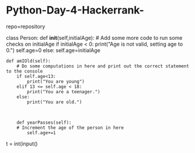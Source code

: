 # Python-Day-4-Hackerrank-
repo=repository

class Person:
    def __init__(self,initialAge):
        # Add some more code to run some checks on initialAge
        if initialAge < 0:
            print("Age is not valid, setting age to 0.")
            self.age=0
        else:
            self.age=initialAge
                             
    def amIOld(self):
        # Do some computations in here and print out the correct statement to the console
        if self.age<13:
            print("You are young")
        elif 13 <= self.age < 18:
            print("You are a teenager.")
        else:
            print("You are old.")

            

        def yearPasses(self):
        # Increment the age of the person in here
            self.age+=1

t = int(input()
